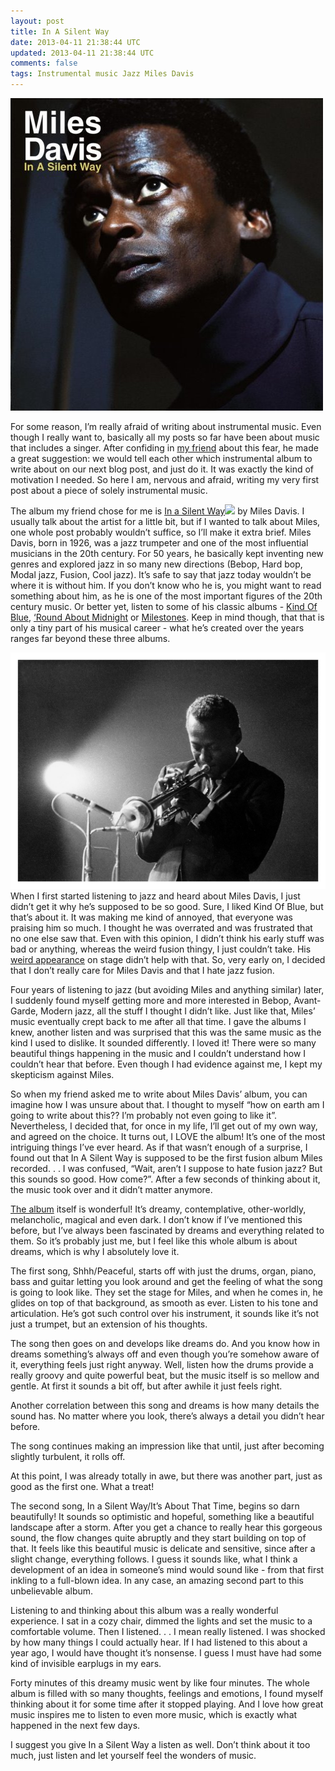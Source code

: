 ```yaml
---           
layout: post
title: In A Silent Way
date: 2013-04-11 21:38:44 UTC
updated: 2013-04-11 21:38:44 UTC
comments: false
tags: Instrumental music Jazz Miles Davis
---
```

![](/img/2F-zgioX-rhAYY2FUWctQk0KOjI2FAAAAAAAABTQ2FpU4fCnTemww2Fs16002Fcover_481121122010.jpg)

For some reason, I’m really afraid of writing about instrumental music. Even
though I really want to, basically all my posts so far have been about music
that includes a singer. After confiding in [my
friend](http://mitrovic.co/blog/) about this fear, he made a great suggestion:
we would tell each other which instrumental album to write about on our next
blog post, and just do it. It was exactly the kind of motivation I needed. So
here I am, nervous and afraid, writing my very first post about a piece of
solely instrumental music.

  
  

The album my friend chose for me is [In a Silent Way](http://www.amazon.com/gp/product/B00006GO9Q/ref=as_li_qf_sp_asin_tl?ie=UTF8&camp=1789&creative=9325&creativeASIN=B00006GO9Q&linkCode=as2&tag=mythougonmusi-20)![](http://www.assoc-amazon.com/e/ir?t=mythougonmusi-20&l=as2&o=1&a=B00006GO9Q) by Miles Davis. I
usually talk about the artist for a little bit, but if I wanted to talk about
Miles, one whole post probably wouldn’t suffice, so I’ll make it extra brief.
Miles Davis, born in 1926, was a jazz trumpeter and one of the most
influential musicians in the 20th century. For 50 years, he basically kept
inventing new genres and explored jazz in so many new directions (Bebop, Hard
bop, Modal jazz, Fusion, Cool jazz). It’s safe to say that jazz today wouldn’t
be where it is without him. If you don’t know who he is, you might want to
read something about him, as he is one of the most important figures of the
20th century music. Or better yet, listen to some of his classic albums -
[Kind Of Blue](http://www.youtube.com/watch?v=VmaQdPoWVGM), [‘Round About
Midnight](http://www.youtube.com/watch?v=9sVapY6JDu8) or
[Milestones](http://www.youtube.com/watch?v=38bShXrS7pM). Keep in mind though,
that that is only a tiny part of his musical career - what he’s created over
the years ranges far beyond these three albums.

  
  

![](/img/2F-B1a2Tm9SnFk2FUWctVDOlvKI2FAAAAAAAABTY2F-svjWC-iVoo2Fs16002Fmiles-davis-by-jan-persson.jpg)When I first started listening to
jazz and heard about Miles Davis, I just didn’t get it why he’s supposed to be
so good. Sure, I liked Kind Of Blue, but that’s about it. It was making me
kind of annoyed, that everyone was praising him so much. I thought he was
overrated and was frustrated that no one else saw that. Even with this
opinion, I didn’t think his early stuff was bad or anything, whereas the weird
fusion thingy, I just couldn’t take. His [weird
appearance](http://www.youtube.com/watch?v=y7mHNEA7z2U) on stage didn’t help
with that. So, very early on, I decided that I don’t really care for Miles
Davis and that I hate jazz fusion.

Four years of listening to jazz (but avoiding Miles and anything similar)
later, I suddenly found myself getting more and more interested in Bebop,
Avant-Garde, Modern jazz, all the stuff I thought I didn’t like. Just like
that, Miles’ music eventually crept back to me after all that time. I gave the
albums I knew, another listen and was surprised that this was the same music
as the kind I used to dislike. It sounded differently. I loved it! There were
so many beautiful things happening in the music and I couldn’t understand how
I couldn’t hear that before. Even though I had evidence against me, I kept my
skepticism against Miles.

  
  

So when my friend asked me to write about Miles Davis’ album, you can imagine
how I was unsure about that. I thought to myself “how on earth am I going to
write about this?? I’m probably not even going to like it”. Nevertheless, I
decided that, for once in my life, I’ll get out of my own way, and agreed on
the choice. It turns out, I LOVE the album! It’s one of the most intriguing
things I’ve ever heard. As if that wasn’t enough of a surprise, I found out
that In A Silent Way is supposed to be the first fusion album Miles recorded.
. . I was confused, “Wait, aren’t I suppose to hate fusion jazz? But this
sounds so good. How come?”. After a few seconds of thinking about it, the
music took over and it didn’t matter anymore.

  
  

[The album](http://www.youtube.com/watch?v=OmQwzAsOw1k) itself is wonderful!
It’s dreamy, contemplative, other-worldly, melancholic, magical and even dark.
I don’t know if I’ve mentioned this before, but I’ve always been fascinated by
dreams and everything related to them. So it’s probably just me, but I feel
like this whole album is about dreams, which is why I absolutely love it.

The first song, Shhh/Peaceful, starts off with just the drums, organ, piano,
bass and guitar letting you look around and get the feeling of what the song
is going to look like. They set the stage for Miles, and when he comes in, he
glides on top of that background, as smooth as ever. Listen to his tone and
articulation. He’s got such control over his instrument, it sounds like it’s
not just a trumpet, but an extension of his thoughts.

The song then goes on and develops like dreams do. And you know how in dreams
something’s always off and even though you’re somehow aware of it, everything
feels just right anyway. Well, listen how the drums provide a really groovy
and quite powerful beat, but the music itself is so mellow and gentle. At
first it sounds a bit off, but after awhile it just feels right.

Another correlation between this song and dreams is how many details the sound
has. No matter where you look, there’s always a detail you didn’t hear before.

The song continues making an impression like that until, just after becoming
slightly turbulent, it rolls off.

  
  

At this point, I was already totally in awe, but there was another part, just
as good as the first one. What a treat!

The second song, In a Silent Way/It’s About That Time, begins so darn
beautifully! It sounds so optimistic and hopeful, something like a beautiful
landscape after a storm. After you get a chance to really hear this gorgeous
sound, the flow changes quite abruptly and they start building on top of that.
It feels like this beautiful music is delicate and sensitive, since after a
slight change, everything follows. I guess it sounds like, what I think a
development of an idea in someone’s mind would sound like - from that first
inkling to a full-blown idea. In any case, an amazing second part to this
unbelievable album.

  
  

Listening to and thinking about this album was a really wonderful experience.
I sat in a cozy chair, dimmed the lights and set the music to a comfortable
volume. Then I listened. . . I mean really listened. I was shocked by how many
things I could actually hear. If I had listened to this about a year ago, I
would have thought it’s nonsense. I guess I must have had some kind of
invisible earplugs in my ears.

Forty minutes of this dreamy music went by like four minutes. The whole album
is filled with so many thoughts, feelings and emotions, I found myself
thinking about it for some time after it stopped playing. And I love how great
music inspires me to listen to even more music, which is exactly what happened
in the next few days.

I suggest you give In a Silent Way a listen as well. Don’t think about it too
much, just listen and let yourself feel the wonders of music.

